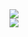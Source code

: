 <div><img style="height: auto;" class="img" src="https://github-readme-stats.vercel.app/api?username=6yntar05&show_icons=true&theme=dark" /></div>

<div><img style="height: auto;" class="img" src="https://github-readme-stats.vercel.app/api/top-langs/?username=6yntar05&langs_count=10&exclude_repo=BackToChad&layout=compact&theme=dark" /></div>
